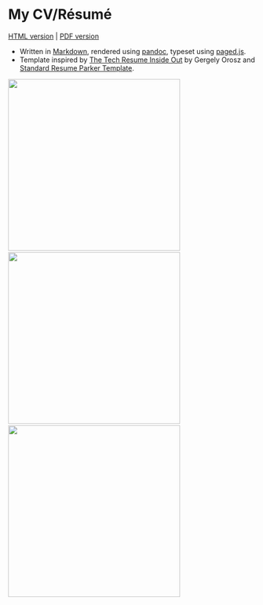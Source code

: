 # My CV/Résumé

[HTML version](https://work.lisk.in/cv/tomas-janousek-cv-resume.html) | [PDF version](https://work.lisk.in/cv/tomas-janousek-cv-resume.pdf)

* Written in [Markdown](cv.md), rendered using [pandoc](https://pandoc.org/), typeset using [paged.js](https://www.pagedjs.org/).
* Template inspired by [The Tech Resume Inside Out](https://thetechresume.com/) by Gergely Orosz and [Standard Resume Parker Template](https://standardresume.co/resume-templates/professional#parker).

<img src="https://user-images.githubusercontent.com/300342/144104713-2eb2b141-0708-49a0-9ae6-869773267f2d.png" height=350 />&emsp;<img src="https://user-images.githubusercontent.com/300342/144104710-92060758-9e93-42e1-b21a-fb2aa09f282d.png" height=350 />&emsp;<img src="https://user-images.githubusercontent.com/300342/144112079-5c1005d9-1ef8-4032-92db-197870286124.png" height=350 />
